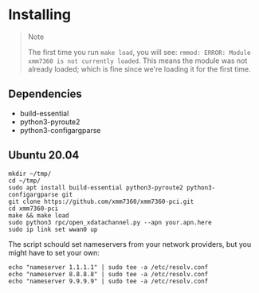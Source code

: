 # Installing

>  Note
>
> The first time you run `make load`, you will see: `rmmod: ERROR: Module xmm7360 is not currently loaded`.
> This means the module was not already loaded; which is fine since we're loading it for the first time.

## Dependencies

- build-essential
- python3-pyroute2
- python3-configargparse

## Ubuntu 20.04

```
mkdir ~/tmp/
cd ~/tmp/
sudo apt install build-essential python3-pyroute2 python3-configargparse git
git clone https://github.com/xmm7360/xmm7360-pci.git
cd xmm7360-pci
make && make load
sudo python3 rpc/open_xdatachannel.py --apn your.apn.here
sudo ip link set wwan0 up
```

The script schould set nameservers from your network providers, but you might have to set your own:
```
echo "nameserver 1.1.1.1" | sudo tee -a /etc/resolv.conf
echo "nameserver 8.8.8.8" | sudo tee -a /etc/resolv.conf
echo "nameserver 9.9.9.9" | sudo tee -a /etc/resolv.conf
```

